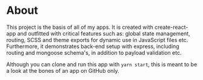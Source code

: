 # About

This project is the basis of all of my apps.  It is created with create-react-app and outfitted with
critical features such as: global state management, routing, SCSS and theme exports for dynamic use in JavaScript files etc.
Furthermore, it demonstrates back-end setup with express, including routing and mongoose schema's, in addition to
payload validation etc.

Although you can clone and run this app with `yarn start`, this is meant to be a look at the bones of an app on GitHub only.